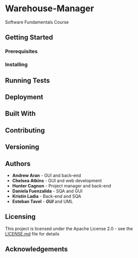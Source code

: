 # Warehouse-Manager
Software Fundamentals Course

## Getting Started
### Prerequisites
### Installing

## Running Tests

## Deployment

## Built With

## Contributing

## Versioning

## Authors

* **Andrew Aran** - GUI and back-end
* **Chelsea Atkins** - GUI and web development
* **Hunter Cagnon** - Project manager and back-end
* **Daniela Fuenzalida** - SQA and GUI
* **Kristin Ladia** - Back-end and SQA
* **Esteban Tavel** - **_GUI_** and UML

## Licensing
This project is licensed under the Apache License 2.0 - see the [LICENSE.md](https://github.com/KLadia/Warehouse-Manager/blob/master/LICENSE) file for details

## Acknowledgements
